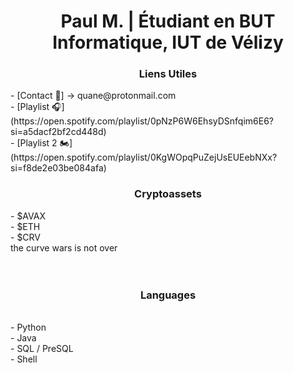 <h1 align="center">Paul M. | Étudiant en BUT Informatique, IUT de Vélizy</h1>

<h3 align="center">Liens Utiles</h3>
- [Contact 📩] -> quane@protonmail.com <br>
- [Playlist 🎧](https://open.spotify.com/playlist/0pNzP6W6EhsyDSnfqim6E6?si=a5dacf2bf2cd448d) <br>
- [Playlist 2 🏍️](https://open.spotify.com/playlist/0KgWOpqPuZejUsEUEebNXx?si=f8de2e03be084afa) <br>

<h3 align="center">Cryptoassets</h3>
- $AVAX <br>
- $ETH <br>
- $CRV <br>
the curve wars is not over <br>
<br> <br>

<h3 align="center">Languages</h3> <br>
- Python <br>
- Java <br>
- SQL / PreSQL <br>
- Shell <br>
